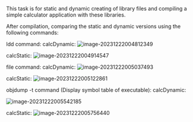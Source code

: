 This task is for static and dynamic creating of library files and compiling a simple calculator application with these libraries.

After compilation, comparing the static and dynamic versions using the
following commands:

ldd command:
calcDynamic:
![image-20231222004812349](/home/abdelrahman/snap/typora/86/.config/Typora/typora-user-images/image-20231222004812349.png)

calcStatic:
![image-20231222004914547](/home/abdelrahman/snap/typora/86/.config/Typora/typora-user-images/image-20231222004914547.png)



file command:
calcDynamic:
![image-20231222005037493](/home/abdelrahman/snap/typora/86/.config/Typora/typora-user-images/image-20231222005037493.png)

calcStatic:
![image-20231222005122861](/home/abdelrahman/snap/typora/86/.config/Typora/typora-user-images/image-20231222005122861.png)



objdump -t command (Display symbol table of executable):
calcDynamic:

![image-20231222005542185](/home/abdelrahman/snap/typora/86/.config/Typora/typora-user-images/image-20231222005542185.png)

calcStatic:
![image-20231222005756440](/home/abdelrahman/snap/typora/86/.config/Typora/typora-user-images/image-20231222005756440.png)
